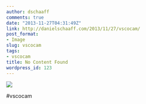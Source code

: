 ```yaml
---
author: dschaaff
comments: true
date: "2013-11-27T04:31:49Z"
link: http://danielschaaff.com/2013/11/27/vscocam/
post_format:
- Image
slug: vscocam
tags:
- vscocam
title: No Content Found
wordpress_id: 123
---
```


![](https://danielschaaff.files.wordpress.com/2013/11/tumblr_mwwn91gfrn1qcnv82o1_1280.jpg)

#vscocam

